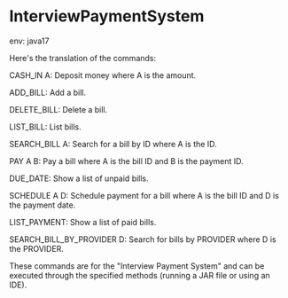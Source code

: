# InterviewPaymentSystem
env: java17

Here's the translation of the commands:

CASH_IN A: Deposit money where A is the amount.

ADD_BILL: Add a bill.

DELETE_BILL: Delete a bill.

LIST_BILL: List bills.

SEARCH_BILL A: Search for a bill by ID where A is the ID.

PAY A B: Pay a bill where A is the bill ID and B is the payment ID.

DUE_DATE: Show a list of unpaid bills.

SCHEDULE A D: Schedule payment for a bill where A is the bill ID and D is the payment date.

LIST_PAYMENT: Show a list of paid bills.

SEARCH_BILL_BY_PROVIDER D: Search for bills by PROVIDER where D is the PROVIDER.

These commands are for the "Interview Payment System" and can be executed through the specified methods (running a JAR file or using an IDE).
